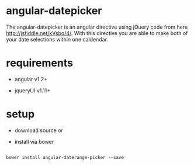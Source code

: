 # angular-datepicker

The angular-datepicker is an angular directive using jQuery code from here http://jsfiddle.net/kVsbq/4/. With this directive you are able to make both of your date selections within one caldendar.

# requirements

* angular v1.2+

* jqueryUI v1.11+ 

# setup

*  download source or 

*  install via bower

```

bower install angular-daterange-picker --save

```